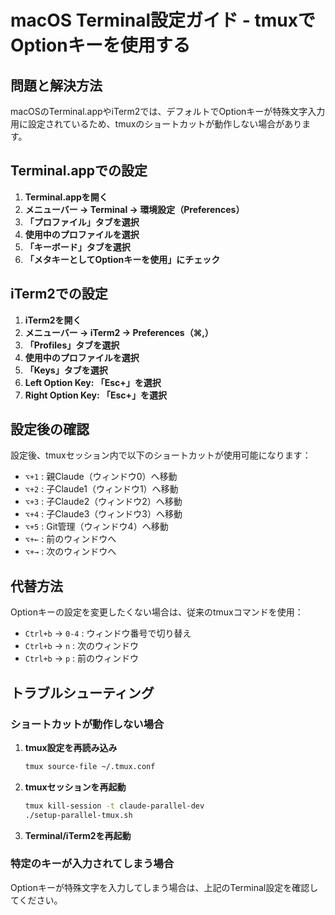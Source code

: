 # macOS Terminal設定ガイド - tmuxでOptionキーを使用する

## 問題と解決方法

macOSのTerminal.appやiTerm2では、デフォルトでOptionキーが特殊文字入力用に設定されているため、tmuxのショートカットが動作しない場合があります。

## Terminal.appでの設定

1. **Terminal.appを開く**
2. **メニューバー → Terminal → 環境設定（Preferences）**
3. **「プロファイル」タブを選択**
4. **使用中のプロファイルを選択**
5. **「キーボード」タブを選択**
6. **「メタキーとしてOptionキーを使用」にチェック**

## iTerm2での設定

1. **iTerm2を開く**
2. **メニューバー → iTerm2 → Preferences（⌘,）**
3. **「Profiles」タブを選択**
4. **使用中のプロファイルを選択**
5. **「Keys」タブを選択**
6. **Left Option Key: 「Esc+」を選択**
7. **Right Option Key: 「Esc+」を選択**

## 設定後の確認

設定後、tmuxセッション内で以下のショートカットが使用可能になります：

- `⌥+1` : 親Claude（ウィンドウ0）へ移動
- `⌥+2` : 子Claude1（ウィンドウ1）へ移動
- `⌥+3` : 子Claude2（ウィンドウ2）へ移動
- `⌥+4` : 子Claude3（ウィンドウ3）へ移動
- `⌥+5` : Git管理（ウィンドウ4）へ移動
- `⌥+←` : 前のウィンドウへ
- `⌥+→` : 次のウィンドウへ

## 代替方法

Optionキーの設定を変更したくない場合は、従来のtmuxコマンドを使用：

- `Ctrl+b` → `0-4` : ウィンドウ番号で切り替え
- `Ctrl+b` → `n` : 次のウィンドウ
- `Ctrl+b` → `p` : 前のウィンドウ

## トラブルシューティング

### ショートカットが動作しない場合

1. **tmux設定を再読み込み**
   ```bash
   tmux source-file ~/.tmux.conf
   ```

2. **tmuxセッションを再起動**
   ```bash
   tmux kill-session -t claude-parallel-dev
   ./setup-parallel-tmux.sh
   ```

3. **Terminal/iTerm2を再起動**

### 特定のキーが入力されてしまう場合

Optionキーが特殊文字を入力してしまう場合は、上記のTerminal設定を確認してください。